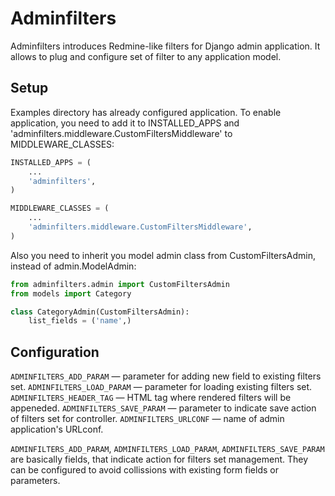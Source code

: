 # Adminfilters

Adminfilters introduces Redmine-like filters for Django admin application. It allows to plug and configure set of filter to any application model.

## Setup

Examples directory has already configured application.
To enable application, you need to add it to INSTALLED_APPS and 'adminfilters.middleware.CustomFiltersMiddleware' to MIDDLEWARE_CLASSES:

```python
INSTALLED_APPS = (
    ...
    'adminfilters',
)
```

```python
MIDDLEWARE_CLASSES = (
    ...
    'adminfilters.middleware.CustomFiltersMiddleware',
)
```

Also you need to inherit you model admin class from CustomFiltersAdmin, instead of admin.ModelAdmin:

```python
from adminfilters.admin import CustomFiltersAdmin
from models import Category

class CategoryAdmin(CustomFiltersAdmin):
    list_fields = ('name',)
```

## Configuration

`ADMINFILTERS_ADD_PARAM` — parameter for adding new field to existing filters set.
`ADMINFILTERS_LOAD_PARAM` — parameter for loading existing filters set.
`ADMINFILTERS_HEADER_TAG` — HTML tag where rendered filters will be appeneded.
`ADMINFILTERS_SAVE_PARAM` — parameter to indicate save action of filters set for controller.
`ADMINFILTERS_URLCONF` — name of admin application's URLconf.

`ADMINFILTERS_ADD_PARAM`, `ADMINFILTERS_LOAD_PARAM`, `ADMINFILTERS_SAVE_PARAM` are basically fields, that indicate action for filters set management.
They can be configured to avoid collissions with existing form fields or parameters.
